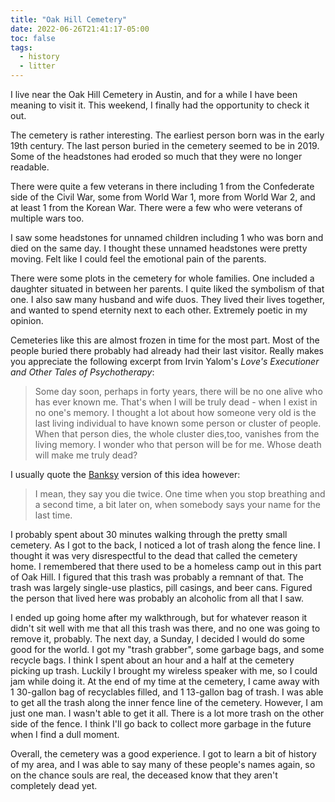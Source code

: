 ```yaml
---
title: "Oak Hill Cemetery"
date: 2022-06-26T21:41:17-05:00
toc: false
tags:
  - history
  - litter
---
```


I live near the Oak Hill Cemetery in Austin, and for a while I have been meaning
to visit it. This weekend, I finally had the opportunity to check it out.

<!--more-->

The cemetery is rather interesting. The earliest person born was in the early
19th century. The last person buried in the cemetery seemed to be in 2019. Some
of the headstones had eroded so much that they were no longer readable.

There were quite a few veterans in there including 1 from the Confederate side
of the Civil War, some from World War 1, more from World War 2, and at least 1
from the Korean War. There were a few who were veterans of multiple wars too.

I saw some headstones for unnamed children including 1 who was born and died on
the same day. I thought these unnamed headstones were pretty moving. Felt like I
could feel the emotional pain of the parents.

There were some plots in the cemetery for whole families. One included a
daughter situated in between her parents. I quite liked the symbolism of that
one. I also saw many husband and wife duos. They lived their lives together, and
wanted to spend eternity next to each other. Extremely poetic in my opinion.

Cemeteries like this are almost frozen in time for the most part. Most of the
people buried there probably had already had their last visitor. Really makes
you appreciate the following excerpt from Irvin Yalom's _Love's Executioner and
Other Tales of Psychotherapy_:

> Some day soon, perhaps in forty years, there will be no one alive who has ever
> known me. That's when I will be truly dead - when I exist in no one's memory.
> I thought a lot about how someone very old is the last living individual to
> have known some person or cluster of people. When that person dies, the whole
> cluster dies,too, vanishes from the living memory. I wonder who that person
> will be for me. Whose death will make me truly dead?

I usually quote the [Banksy](https://en.wikipedia.org/wiki/Banksy) version of
this idea however:

> I mean, they say you die twice. One time when you stop breathing and a second
> time, a bit later on, when somebody says your name for the last time.

I probably spent about 30 minutes walking through the pretty small cemetery. As
I got to the back, I noticed a lot of trash along the fence line. I thought it
was very disrespectful to the dead that called the cemetery home. I remembered
that there used to be a homeless camp out in this part of Oak Hill. I figured
that this trash was probably a remnant of that. The trash was largely single-use
plastics, pill casings, and beer cans. Figured the person that lived here was
probably an alcoholic from all that I saw.

I ended up going home after my walkthrough, but for whatever reason it didn't
sit well with me that all this trash was there, and no one was going to remove
it, probably. The next day, a Sunday, I decided I would do some good for the
world. I got my "trash grabber", some garbage bags, and some recycle bags. I
think I spent about an hour and a half at the cemetery picking up trash. Luckily
I brought my wireless speaker with me, so I could jam while doing it. At the end
of my time at the cemetery, I came away with 1 30-gallon bag of recyclables
filled, and 1 13-gallon bag of trash. I was able to get all the trash along the
inner fence line of the cemetery. However, I am just one man. I wasn't able to
get it all. There is a lot more trash on the other side of the fence. I think
I'll go back to collect more garbage in the future when I find a dull moment.

Overall, the cemetery was a good experience. I got to learn a bit of history of
my area, and I was able to say many of these people's names again, so on the
chance souls are real, the deceased know that they aren't completely dead yet.
